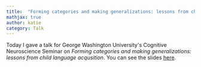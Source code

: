 ```yaml
---
title:  "Forming categories and making generalizations: lessons from child language acquisition"
mathjax: true
author: katie
category: Talk
---
```


Today I gave a talk for George Washington University's Cognitive Neuroscience Seminar on *Forming categories and making generalizations: lessons from child language acqusition*. You can see the slides [here](). 
